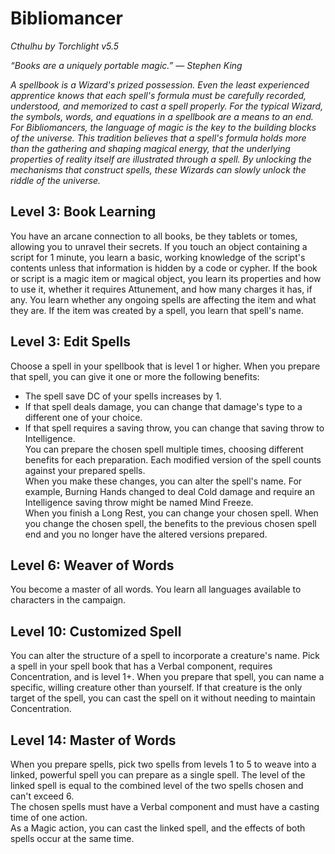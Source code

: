 # Bibliomancer
*Cthulhu by Torchlight v5.5*

*“Books are a uniquely portable magic.” — Stephen King*

*A spellbook is a Wizard's prized possession. Even the least experienced apprentice knows that each spell's formula must be carefully recorded, understood, and memorized to cast a spell properly. For the typical Wizard, the symbols, words, and equations in a spellbook are a means to an end.*  
*For Bibliomancers, the language of magic is the key to the building blocks of the universe. This tradition believes that a spell's formula holds more than the gathering and shaping magical energy, that the underlying properties of reality itself are illustrated through a spell. By unlocking the mechanisms that construct spells, these Wizards can slowly unlock the riddle of the universe.*

## Level 3: Book Learning
You have an arcane connection to all books, be they tablets or tomes, allowing you to unravel their secrets. If you touch an object containing a script for 1 minute, you learn a basic, working knowledge of the script's contents unless that information is hidden by a code or cypher. If the book or script is a magic item or magical object, you learn its properties and how to use it, whether it requires Attunement, and how many charges it has, if any. You learn whether any ongoing spells are affecting the item and what they are. If the item was created by a spell, you learn that spell's name.

## Level 3: Edit Spells
Choose a spell in your spellbook that is level 1 or higher. When you prepare that spell, you can give it one or more the following benefits:  
- The spell save DC of your spells increases by 1.  
- If that spell deals damage, you can change that damage's type to a different one of your choice.  
- If that spell requires a saving throw, you can change that saving throw to Intelligence.  
You can prepare the chosen spell multiple times, choosing different benefits for each preparation. Each modified version of the spell counts against your prepared spells.  
When you make these changes, you can alter the spell's name. For example, Burning Hands changed to deal Cold damage and require an Intelligence saving throw might be named Mind Freeze.  
When you finish a Long Rest, you can change your chosen spell. When you change the chosen spell, the benefits to the previous chosen spell end and you no longer have the altered versions prepared.

## Level 6: Weaver of Words
You become a master of all words. You learn all languages available to characters in the campaign.

## Level 10: Customized Spell
You can alter the structure of a spell to incorporate a creature's name. Pick a spell in your spell book that has a Verbal component, requires Concentration, and is level 1+. When you prepare that spell, you can name a specific, willing creature other than yourself. If that creature is the only target of the spell, you can cast the spell on it without needing to maintain Concentration.

## Level 14: Master of Words
When you prepare spells, pick two spells from levels 1 to 5 to weave into a linked, powerful spell you can prepare as a single spell. The level of the linked spell is equal to the combined level of the two spells chosen and can't exceed 6.  
The chosen spells must have a Verbal component and must have a casting time of one action.  
As a Magic action, you can cast the linked spell, and the effects of both spells occur at the same time.
